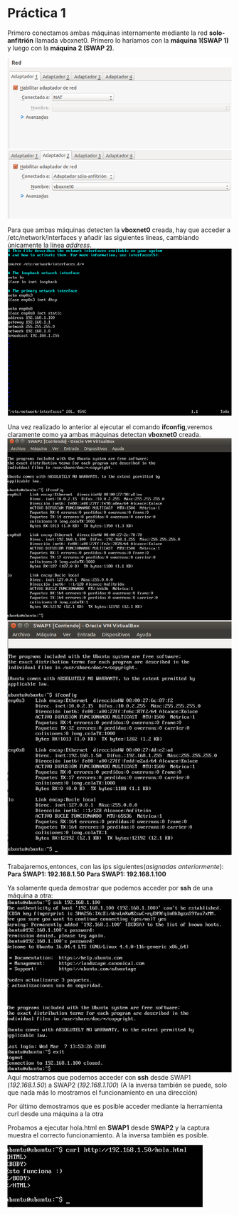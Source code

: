 # Práctica 1

Primero conectamos ambas máquinas internamente mediante la red **solo-anfitrión** llamada vboxnet0. 
Primero lo haríamos con la **máquina 1(SWAP 1)** y luego con la **máquina 2 (SWAP 2)**.

![img](https://github.com/SergioCruzPerez/SWAP-UGR/blob/master/Practica1/fotos/a.png)
![Captura de pantalla](https://github.com/SergioCruzPerez/SWAP-UGR/blob/master/Practica1/fotos/b.png)

Para que ambas máquinas detecten la **vboxnet0** creada, hay que acceder a /etc/network/interfaces y añadir las siguientes lineas, cambiando únicamente la línea *address*.
![img](https://github.com/SergioCruzPerez/SWAP-UGR/blob/master/Practica1/fotos/g.png)



Una vez realizado lo anterior al ejecutar el comando **ifconfig**,veremos claramente como ya ambas máquinas detectan **vboxnet0** creada.
![Captura de pantalla](https://github.com/SergioCruzPerez/SWAP-UGR/blob/master/Practica1/fotos/c.png)
![Captura de pantalla](https://github.com/SergioCruzPerez/SWAP-UGR/blob/master/Practica1/fotos/d.png)

Trabajaremos,entonces, con las ips siguientes(*asignadas anteriormente*):
**Para SWAP1: 192.168.1.50**
**Para SWAP1: 192.168.1.100**



Ya solamente queda demostrar que podemos acceder por **ssh** de una máquina a otra:
![Captura de pantalla](https://github.com/SergioCruzPerez/SWAP-UGR/blob/master/Practica1/fotos/e.png)
Aquí mostramos que podemos acceder con **ssh** desde SWAP1 (*192.168.1.50*) a SWAP2 (*192.168.1.100*) (A la inversa también se puede, solo que nada más lo mostramos el funcionamiento en una dirección)



Por último demostramos que es posible acceder mediante la herramienta curl desde una máquina a la otra


Probamos a ejecutar hola.html en **SWAP1** desde **SWAP2** y la captura muestra el correcto funcionamiento.
A la inversa también es posible.

![Captura de pantalla](https://github.com/SergioCruzPerez/SWAP-UGR/blob/master/Practica1/fotos/f.png)

 
